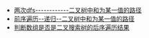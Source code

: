 - [两次dfs------------二叉树中和为某一值的路径](PathCountOnFixedSum.java)
- [前序遍历--递归--二叉树中和为某一值的路径](AllPathsOnFixedSum.java)
- [判断数组是否是二叉搜索树的后序遍历结果](SearchTreePostOrderSequence.java)
